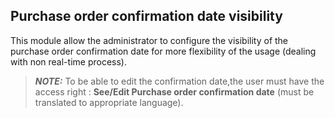 Purchase order confirmation date visibility 
-------------------------------------------
This module allow the administrator to configure the visibility of the 
purchase order confirmation date for more flexibility of the usage (dealing with non real-time process).
> **_NOTE:_** To be able to edit the confirmation date,the user must have the access right : __See/Edit Purchase order confirmation date__ (must be translated to appropriate language). 


